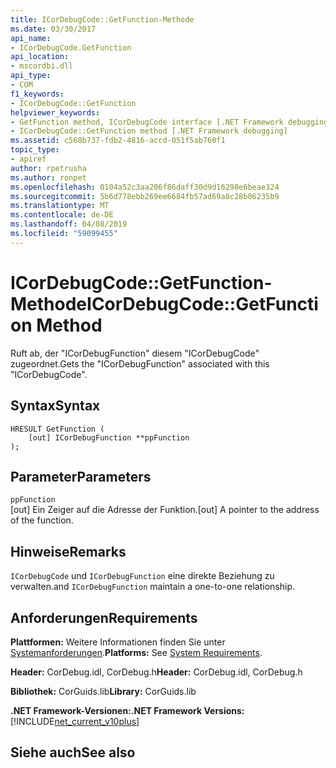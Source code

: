 ```yaml
---
title: ICorDebugCode::GetFunction-Methode
ms.date: 03/30/2017
api_name:
- ICorDebugCode.GetFunction
api_location:
- mscordbi.dll
api_type:
- COM
f1_keywords:
- ICorDebugCode::GetFunction
helpviewer_keywords:
- GetFunction method, ICorDebugCode interface [.NET Framework debugging]
- ICorDebugCode::GetFunction method [.NET Framework debugging]
ms.assetid: c568b737-fdb2-4816-accd-051f5ab760f1
topic_type:
- apiref
author: rpetrusha
ms.author: ronpet
ms.openlocfilehash: 0104a52c3aa206f86daff30d9d16298e6beae324
ms.sourcegitcommit: 5b6d778ebb269ee6684fb57ad69a8c28b06235b9
ms.translationtype: MT
ms.contentlocale: de-DE
ms.lasthandoff: 04/08/2019
ms.locfileid: "59099455"
---
```

# <a name="icordebugcodegetfunction-method"></a><span data-ttu-id="eee5a-102">ICorDebugCode::GetFunction-Methode</span><span class="sxs-lookup"><span data-stu-id="eee5a-102">ICorDebugCode::GetFunction Method</span></span>
<span data-ttu-id="eee5a-103">Ruft ab, der "ICorDebugFunction" diesem "ICorDebugCode" zugeordnet.</span><span class="sxs-lookup"><span data-stu-id="eee5a-103">Gets the "ICorDebugFunction" associated with this "ICorDebugCode".</span></span>  
  
## <a name="syntax"></a><span data-ttu-id="eee5a-104">Syntax</span><span class="sxs-lookup"><span data-stu-id="eee5a-104">Syntax</span></span>  
  
```  
HRESULT GetFunction (  
    [out] ICorDebugFunction **ppFunction  
);  
```  
  
## <a name="parameters"></a><span data-ttu-id="eee5a-105">Parameter</span><span class="sxs-lookup"><span data-stu-id="eee5a-105">Parameters</span></span>  
 `ppFunction`  
 <span data-ttu-id="eee5a-106">[out] Ein Zeiger auf die Adresse der Funktion.</span><span class="sxs-lookup"><span data-stu-id="eee5a-106">[out] A pointer to the address of the function.</span></span>  
  
## <a name="remarks"></a><span data-ttu-id="eee5a-107">Hinweise</span><span class="sxs-lookup"><span data-stu-id="eee5a-107">Remarks</span></span>  
 `ICorDebugCode` <span data-ttu-id="eee5a-108">und `ICorDebugFunction` eine direkte Beziehung zu verwalten.</span><span class="sxs-lookup"><span data-stu-id="eee5a-108">and `ICorDebugFunction` maintain a one-to-one relationship.</span></span>  
  
## <a name="requirements"></a><span data-ttu-id="eee5a-109">Anforderungen</span><span class="sxs-lookup"><span data-stu-id="eee5a-109">Requirements</span></span>  
 <span data-ttu-id="eee5a-110">**Plattformen:** Weitere Informationen finden Sie unter [Systemanforderungen](../../../../docs/framework/get-started/system-requirements.md).</span><span class="sxs-lookup"><span data-stu-id="eee5a-110">**Platforms:** See [System Requirements](../../../../docs/framework/get-started/system-requirements.md).</span></span>  
  
 <span data-ttu-id="eee5a-111">**Header:** CorDebug.idl, CorDebug.h</span><span class="sxs-lookup"><span data-stu-id="eee5a-111">**Header:** CorDebug.idl, CorDebug.h</span></span>  
  
 <span data-ttu-id="eee5a-112">**Bibliothek:** CorGuids.lib</span><span class="sxs-lookup"><span data-stu-id="eee5a-112">**Library:** CorGuids.lib</span></span>  
  
 **<span data-ttu-id="eee5a-113">.NET Framework-Versionen:</span><span class="sxs-lookup"><span data-stu-id="eee5a-113">.NET Framework Versions:</span></span>** [!INCLUDE[net_current_v10plus](../../../../includes/net-current-v10plus-md.md)]  
  
## <a name="see-also"></a><span data-ttu-id="eee5a-114">Siehe auch</span><span class="sxs-lookup"><span data-stu-id="eee5a-114">See also</span></span>
